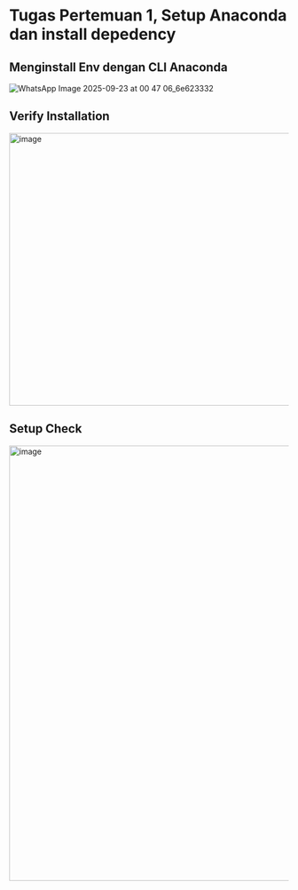 # Tugas Pertemuan 1, Setup Anaconda dan install depedency
## Menginstall Env dengan CLI Anaconda

![WhatsApp Image 2025-09-23 at 00 47 06_6e623332](https://github.com/user-attachments/assets/5c7d8594-c421-41c5-a8f3-a8c7d7c4e515)

## Verify Installation
<img width="1333" height="491" alt="image" src="https://github.com/user-attachments/assets/80a96e59-371f-48c8-874a-01e8e21402a6" />


## Setup Check
<img width="1344" height="784" alt="image" src="https://github.com/user-attachments/assets/efcf9a80-4e3a-4c61-bcbb-27c5d107c805" />
